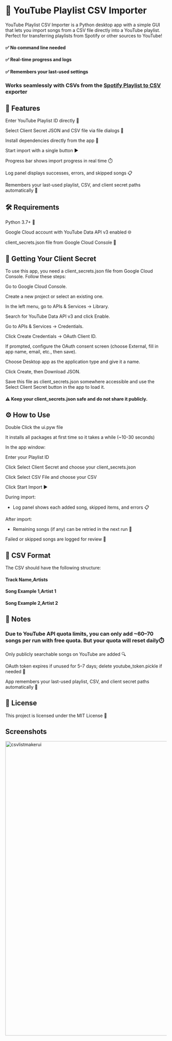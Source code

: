 # 🎵 YouTube Playlist CSV Importer

YouTube Playlist CSV Importer is a Python desktop app with a simple GUI that lets you import songs from a CSV file directly into a YouTube playlist. Perfect for transferring playlists from Spotify or other sources to YouTube!

#### ✅ No command line needed  
#### ✅ Real-time progress and logs  
#### ✅ Remembers your last-used settings 

### Works seamlessly with CSVs from the [Spotify Playlist to CSV](https://github.com/OmurEKiraz/SpotifyPlaylistToCSV) exporter 

## 🚀 Features

Enter YouTube Playlist ID directly 🎯

Select Client Secret JSON and CSV file via file dialogs 📂

Install dependencies directly from the app 🐍

Start import with a single button ▶️

Progress bar shows import progress in real time ⏱️

Log panel displays successes, errors, and skipped songs 📋

Remembers your last-used playlist, CSV, and client secret paths automatically 💾

## 🛠 Requirements

Python 3.7+ 🐍

Google Cloud account with YouTube Data API v3 enabled 🌐

client_secrets.json file from Google Cloud Console 🔑


## 🔑 Getting Your Client Secret

To use this app, you need a client_secrets.json file from Google Cloud Console. Follow these steps:

Go to Google Cloud Console.

Create a new project or select an existing one.

In the left menu, go to APIs & Services → Library.

Search for YouTube Data API v3 and click Enable.

Go to APIs & Services → Credentials.

Click Create Credentials → OAuth Client ID.

If prompted, configure the OAuth consent screen (choose External, fill in app name, email, etc., then save).

Choose Desktop app as the application type and give it a name.

Click Create, then Download JSON.

Save this file as client_secrets.json somewhere accessible and use the Select Client Secret button in the app to load it.

#### ⚠️ Keep your client_secrets.json safe and do not share it publicly.

## ⚙️ How to Use

Double Click the ui.pyw file

It installs all packages at first time so it takes a while (~10-30 seconds)

In the app window:

Enter your Playlist ID

Click Select Client Secret and choose your client_secrets.json

Click Select CSV File and choose your CSV

Click Start Import ▶️

During import:

- Log panel shows each added song, skipped items, and errors 📋

After import:

- Remaining songs (if any) can be retried in the next run 🔄

Failed or skipped songs are logged for review 📄

## 📂 CSV Format

The CSV should have the following structure:

#### Track Name,Artists
#### Song Example 1,Artist 1
#### Song Example 2,Artist 2

## 📌 Notes

### Due to YouTube API quota limits, you can only add ~60–70 songs per run with free quota. But your quota will reset daily⏱️

Only publicly searchable songs on YouTube are added 🔍

OAuth token expires if unused for 5–7 days; delete youtube_token.pickle if needed 🔄

App remembers your last-used playlist, CSV, and client secret paths automatically 💾

## 📜 License

This project is licensed under the MIT License 📝

## Screenshots
<img width="1000" height="916" alt="csvlistmakerui" src="https://github.com/user-attachments/assets/6a076678-4074-4d21-a05e-cb72d73f1d4f" />
